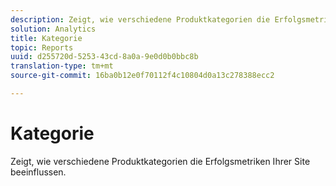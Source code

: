 ```yaml
---
description: Zeigt, wie verschiedene Produktkategorien die Erfolgsmetriken Ihrer Site beeinflussen.
solution: Analytics
title: Kategorie
topic: Reports
uuid: d255720d-5253-43cd-8a0a-9e0d0b0bbc8b
translation-type: tm+mt
source-git-commit: 16ba0b12e0f70112f4c10804d0a13c278388ecc2

---
```



# Kategorie

Zeigt, wie verschiedene Produktkategorien die Erfolgsmetriken Ihrer Site beeinflussen.

